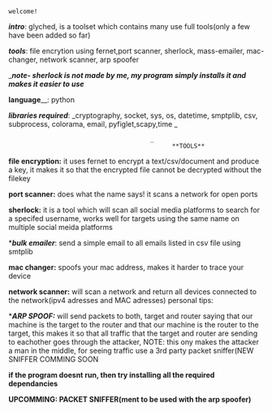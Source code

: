 																																		welcome!
_**intro**_: glyched, is a toolset which contains many use full tools(only a few have been added so far)

_**tools**_: file encrytion using fernet,port scanner, sherlock, mass-emailer, mac-changer, network scanner, arp spoofer

_**_note- sherlock is not made by me, my program simply installs it and makes it easier to use_**

**language**__: python

_**libraries required**_: _cryptography, socket, sys, os, datetime, smptplib, csv, subprocess, colorama, email, pyfiglet,scapy,time
_

                                           _
                                                 **TOOLS**
**file encryption:** it uses fernet to encrypt a text/csv/document and produce a key, it makes it so that the encrypted  file cannot be decrypted without the filekey

**port scanner:** does what the name says! it scans a network for open ports

****sherlock:**** it is a tool which will scan all social media platforms to search for a specifed username, works well for targets using the same name on multiple social meida platforms

****bulk emailer***: send a simple email to all emails listed in  csv file using smtplib

****mac changer:**** spoofs your mac address, makes it harder to trace your device

****network scanner:**** will scan a network and return all devices connected to the network(ipv4 adresses and MAC adresses)
personal tips:

****ARP SPOOF:*** will send packets to both, target and router saying that our machine is the target to the router and that our machine is the router to the target, this makes it so that all traffic that the target and router are sending to eachother goes through the attacker, NOTE: this ony makes the attacker a man in the middle, for seeing traffic use a 3rd party packet sniffer(NEW SNIFFER COMMING SOON





****if the program doesnt run, then try installing all the required dependancies****

****UPCOMMING: PACKET SNIFFER(ment to be used with the arp spoofer)****
